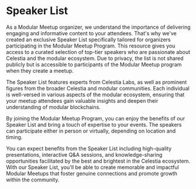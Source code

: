 # Speaker List

As a Modular Meetup organizer, we understand the importance
of delivering engaging and informative content to your attendees.
That's why we've created an exclusive Speaker List specifically
tailored for organizers participating in the Modular Meetup Program.
This resource gives you access to a curated selection of top-tier
speakers who are passionate about Celestia and the modular ecosystem.
Due to privacy, the list is not shared publicly but is accessible
to participants of the Modular Meetup program when they create a meetup.

The Speaker List features experts from Celestia Labs, as well as prominent
figures from the broader Celestia and modular communities. Each individual
is well-versed in various aspects of the modular ecosystem, ensuring that
your meetup attendees gain valuable insights and deepen their understanding
of modular blockchains.

By joining the Modular Meetup Program, you can enjoy the benefits of our Speaker
List and bring a touch of expertise to your events. The speakers can participate
either in person or virtually, depending on location and timing.

You can expect benefits from the Speaker List including high-quality presentations,
interactive Q&A sessions, and knowledge-sharing opportunities facilitated by the
best and brightest in the Celestia ecosystem. With our Speaker List, you'll be
able to create memorable and impactful Modular Meetups that foster genuine
connections and promote growth within the community.
